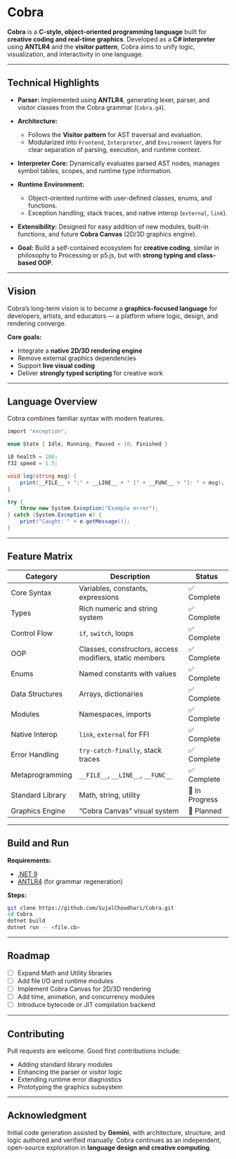 # Cobra

**Cobra** is a **C-style, object-oriented programming language** built for **creative coding and real-time graphics**.
Developed as a **C# interpreter** using **ANTLR4** and the **visitor pattern**, Cobra aims to unify logic, visualization, and interactivity in one language.

---

## Technical Highlights

* **Parser:** Implemented using **ANTLR4**, generating lexer, parser, and visitor classes from the Cobra grammar (`Cobra.g4`).
* **Architecture:**

    * Follows the **Visitor pattern** for AST traversal and evaluation.
    * Modularized into `Frontend`, `Interpreter`, and `Environment` layers for clear separation of parsing, execution, and runtime context.
* **Interpreter Core:** Dynamically evaluates parsed AST nodes, manages symbol tables, scopes, and runtime type information.
* **Runtime Environment:**

    * Object-oriented runtime with user-defined classes, enums, and functions.
    * Exception handling, stack traces, and native interop (`external`, `link`).
* **Extensibility:** Designed for easy addition of new modules, built-in functions, and future **Cobra Canvas** (2D/3D graphics engine).
* **Goal:** Build a self-contained ecosystem for **creative coding**, similar in philosophy to Processing or p5.js, but with **strong typing and class-based OOP**.

---


## Vision

Cobra’s long-term vision is to become a **graphics-focused language** for developers, artists, and educators — a platform where logic, design, and rendering converge.

**Core goals:**

* Integrate a **native 2D/3D rendering engine**
* Remove external graphics dependencies
* Support **live visual coding**
* Deliver **strongly typed scripting** for creative work

---

## Language Overview

Cobra combines familiar syntax with modern features.

```csharp
import "exception";

enum State { Idle, Running, Paused = 10, Finished }

i8 health = 100;
f32 speed = 1.5;

void log(string msg) {
    print(__FILE__ + ":" + __LINE__ + " [" + __FUNC__ + "]: " + msg);
}

try {
    throw new System.Exception("Example error");
} catch (System.Exception e) {
    print("Caught: " + e.getMessage());
}
```

---

## Feature Matrix

| Category         | Description                                             | Status         |
| ---------------- | ------------------------------------------------------- | -------------- |
| Core Syntax      | Variables, constants, expressions                       | ✅ Complete     |
| Types            | Rich numeric and string system                          | ✅ Complete     |
| Control Flow     | `if`, `switch`, loops                                   | ✅ Complete     |
| OOP              | Classes, constructors, access modifiers, static members | ✅ Complete     |
| Enums            | Named constants with values                             | ✅ Complete     |
| Data Structures  | Arrays, dictionaries                                    | ✅ Complete     |
| Modules          | Namespaces, imports                                     | ✅ Complete     |
| Native Interop   | `link`, `external` for FFI                              | ✅ Complete     |
| Error Handling   | `try-catch-finally`, stack traces                       | ✅ Complete     |
| Metaprogramming  | `__FILE__`, `__LINE__`, `__FUNC__`                      | ✅ Complete     |
| Standard Library | Math, string, utility                                   | 🚧 In Progress |
| Graphics Engine  | “Cobra Canvas” visual system                            | 🚧 Planned     |

---

## Build and Run

**Requirements:**

* [.NET 9](https://dotnet.microsoft.com/en-us/download)
* [ANTLR4](https://www.antlr.org/) (for grammar regeneration)

**Steps:**

```bash
git clone https://github.com/SujalChoudhari/Cobra.git
cd Cobra
dotnet build
dotnet run -- <file.cb>
```

---

## Roadmap

* [ ] Expand Math and Utility libraries
* [ ] Add file I/O and runtime modules
* [ ] Implement Cobra Canvas for 2D/3D rendering
* [ ] Add time, animation, and concurrency modules
* [ ] Introduce bytecode or JIT compilation backend

---

## Contributing

Pull requests are welcome.
Good first contributions include:

* Adding standard library modules
* Enhancing the parser or visitor logic
* Extending runtime error diagnostics
* Prototyping the graphics subsystem

---

## Acknowledgment

Initial code generation assisted by **Gemini**, with architecture, structure, and logic authored and verified manually.
Cobra continues as an independent, open-source exploration in **language design and creative computing**.
